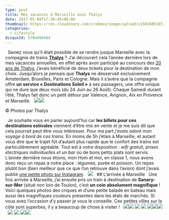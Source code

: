```yaml
---
type: post
title: Mes vacances à Marseille avec Thalys
date: 2017-05-08T17:30:45+00:00
thumbnail: https://res.cloudinary.com/crokmou/image/upload/v1501606197/vacances-marseille-avec-thalys-crokmou-blog-cuisine-voyage-1-160x90_mhqi2l.jpg
categories: 
  - Lifestyle
disqusId: 5794499484
---
```


  Saviez vous qu’il était possible de se rendre jusque Marseille avec la compagnie de trains [**Thalys**](http://www.thalys.com) ? J’ai découvert cela l’année dernière lors de mes vacances annuelles, en effet après avoir participé au concours des [20 ans de Thalys](http://www.crokmou.com/2016/06/thalys-fete-20-ans-cake-contest), j’avais bénéficié de deux tickets pour la destination de mon choix. Jusqu’alors je pensais que **Thalys** ne desservait exclusivement Amsterdam, Bruxelles, Paris et Cologne. Mais il s’avère que la compagnie offre **un service « Destinations Soleil »** à ses passagers, une offre unique qui ne dure que deux mois (du 24 Juin au 26 Août). Chaque Samedi durant l’été, Thalys fait donc un petit détour par Valence, Avignon, Aix en Provence et Marseille.   ![](https://res.cloudinary.com/crokmou/image/upload/v1501605789/DEST_SOLEIL_5-copie-e1494154390528_bev7q6.jpg)![](https://res.cloudinary.com/crokmou/image/upload/v1501606165/Thalys_Cartes-re__seau_BEFR_Avec-destinations-saisonnie__res_sans-Londres_ourmd0.jpg)

© Photos par Thalys

  Je souhaite vous en parler aujourd’hui car **les billets pour ces destinations estivales** viennent d’être mis en vente et je me suis dit que cela pourrait peut être vous intéresser. Pour ma part _j’avais adoré mon voyage à bord de ces trains_. En moins de 5h j’étais à Marseille, et autant vous dire que le trajet fût d’autant plus rapide que le confort des trains est particulièrement agréable. Tout est à votre disposition : _wifi gratuit, prises électriques individuelles et un bar_ où de bons petits plats sont servis. L’année dernière nous étions, mon Hom et moi, en classe 1, nous avons donc reçu un repas à notre place : légumes, purée et poisson. Un repas plutôt bon (bien meilleur que ce que l’on retrouve dans l’avion) dont j’avais publié [une petite photo sur Instagram](https://www.instagram.com/p/BJnrThIDVdE/).   ![](https://res.cloudinary.com/crokmou/image/upload/v1501605925/Maps-voyage-bruxelles-marseille-thalys-1_uru1sh.jpg)   ## L’arrivée à Marseille   Une fois arrivée à Marseille, j’ai ensuite pris un train à destination de **Sanary-sur-Mer** (situé non loin de Toulon), c’est **un coin absolument magnifique** ! Voici quelques photos des criques et d’une petite balade en bateau mais aussi des magnifiques couleurs présentes dans les étals de marchés. SI vous avez l’occasion d’y passer je vous le conseille. Ces petites villes sur la côte sont superbes, il y a beaucoup de chose à visiter !   ![](https://res.cloudinary.com/crokmou/image/upload/v1501606197/vacances-marseille-avec-thalys-crokmou-blog-cuisine-voyage-1-1_yryqj8.jpg)![](https://res.cloudinary.com/crokmou/image/upload/v1501606202/vacances-marseille-avec-thalys-crokmou-blog-cuisine-voyage-1-3_opwsz6.jpg) ![](https://res.cloudinary.com/crokmou/image/upload/v1501605569/13658893_1069324246456544_809183012_n_fxwh4n.jpg) ![](https://res.cloudinary.com/crokmou/image/upload/v1501605573/13671090_1774732419466672_1383113031_n_iwvvto.jpg) ![](https://res.cloudinary.com/crokmou/image/upload/v1501605569/13671700_1625441181081222_648989195_n_rqqyzu.jpg)![](https://res.cloudinary.com/crokmou/image/upload/v1501605569/13725779_989194097846144_750773576_n_glmajc.jpg)![](https://res.cloudinary.com/crokmou/image/upload/v1501605571/14052698_112908212495092_2119268606_n_went02.jpg)  ![](https://res.cloudinary.com/crokmou/image/upload/v1501605570/13774364_228765574185170_428762144_n_ecumlw.jpg) ![](https://res.cloudinary.com/crokmou/image/upload/v1501605570/14073348_515799925286189_793309907_n_wmafz8.jpg) ![](https://res.cloudinary.com/crokmou/image/upload/v1501605570/14099873_668141526673243_539871220_n_ua1pgj.jpg)![](https://res.cloudinary.com/crokmou/image/upload/v1501606198/vacances-marseille-avec-thalys-crokmou-blog-cuisine-voyage-1-2_xvya8s.jpg)